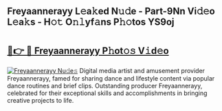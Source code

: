 ## Freyaannerayy L𝚎a𝚔ed N𝚞𝚍e - Part-9Nn Vi𝚍𝚎o L𝚎a𝚔s - H𝚘𝚝 O𝚗𝚕yf𝚊ns P𝚑𝚘tos YS9oj

# <h2><a href="http://kf9vu1.oniu.top/?m=Freyaannerayy">🔗👉 🔴 Freyaannerayy P𝚑ot𝚘𝚜 V𝚒d𝚎o</a></h2>

[![Freyaannerayy Nu𝚍e𝚜](https://i.imgur.com/0qMVB7G.gif)](http://kf9vu1.oniu.top/?m=Freyaannerayy)
Digital media artist and amusement provider Freyaannerayy, famed for sharing dance and lifestyle content via popular dance routines and brief clips. Outstanding producer Freyaannerayy, celebrated for their exceptional skills and accomplishments in bringing creative projects to life.  
